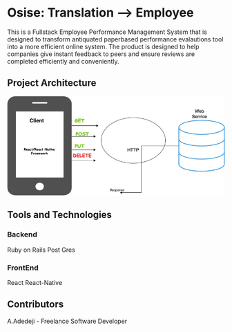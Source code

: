 # Osise: Translation --> Employee

This is a Fullstack Employee Performance Management System that is designed to transform antiquated paperbased performance evalautions tool into a more efficient online system. The product is designed to help companies give instant feedback to peers and ensure reviews are completed efficiently and conveniently. 

## Project Architecture
![](https://github.com/adesegunadedeji/osise.io/blob/master/Architecture.jpg)


## Tools and Technologies
 ### Backend
 Ruby on Rails
 Post Gres

 ### FrontEnd
 React 
 React-Native
 
## Contributors
A.Adedeji - Freelance Software Developer



